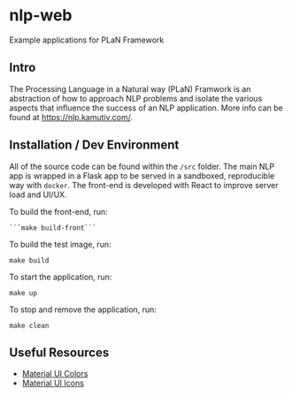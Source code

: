 # nlp-web
Example applications for PLaN Framework

## Intro

The Processing Language in a Natural way (PLaN) Framwork is an abstraction of how to approach NLP problems 
and isolate the various aspects that influence the success of an NLP application.  More info can be found at
https://nlp.kamutiv.com/.

## Installation / Dev Environment

All of the source code can be found within the `/src` folder.  The main NLP app is wrapped in a Flask app to
be served in a sandboxed, reproducible way with `docker`.  The front-end is developed with React to improve
server load and UI/UX.

To build the front-end, run:

	```make build-front```

To build the test image, run:

  ```make build```
  
To start the application, run:

  ```make up```
  
To stop and remove the application, run:

  ```make clean```
  
  
  
## Useful Resources

- [Material UI Colors](https://materialui.co/colors/)
- [Material UI Icons](https://mui.com/components/material-icons/)
